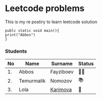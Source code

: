 # Leetcode problems
This is my re
postiry to learn leetcode solution

```
publc static void main(){
print("Abbos")
}
```

### Students

|No|Name|Surname|Status|
|--|----|-------|------|
|1.|Abbos|Fayziboev|:student:|
|2.|Temurmalik|Nomozov|:books:|
|3.|Lola|[Karimova](https://www.bbc.com/uzbek/lotin/2013/09/130926_latin_lola_karimova)|:prince:|

